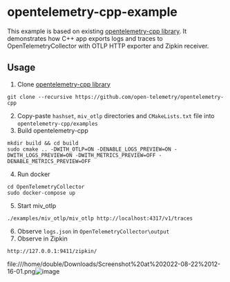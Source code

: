 # opentelemetry-cpp-example
This example is based on existing [opentelemetry-cpp library](https://github.com/open-telemetry/opentelemetry-cpp).
It demonstrates how C++ app exports logs and traces to OpenTelemetryCollector with OTLP HTTP exporter and Zipkin receiver.

## Usage
1. Clone [opentelemetry-cpp library](https://github.com/open-telemetry/opentelemetry-cpp)
```console
git clone --recursive https://github.com/open-telemetry/opentelemetry-cpp
```
2. Copy-paste `hashset`, `miv_otlp` directories and `CMakeLists.txt` file into `opentelemetry-cpp/examples`
3. Build opentelemetry-cpp
```console
mkdir build && cd build
sudo cmake .. -DWITH_OTLP=ON -DENABLE_LOGS_PREVIEW=ON -DWITH_LOGS_PREVIEW=ON -DWITH_METRICS_PREVIEW=OFF -DENABLE_METRICS_PREVIEW=OFF
```
4. Run docker
```console
cd OpenTelemetryCollector
sudo docker-compose up
```
5. Start miv_otlp
```console
./examples/miv_otlp/miv_otlp http://localhost:4317/v1/traces
```
6. Observe `logs.json` in `OpenTelemetryCollector\output`
7. Observe in Zipkin
```console
http://127.0.0.1:9411/zipkin/
```
file:///home/double/Downloads/Screenshot%20at%202022-08-22%2012-16-01.png![image](https://user-images.githubusercontent.com/5527051/185891624-d2bc7cf0-f3a9-40f3-a8a6-598a04792457.png)
